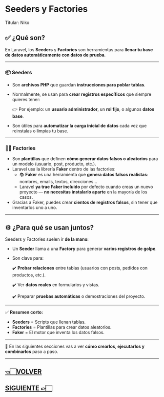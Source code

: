 # Seeders y Factories

Titular: Niko

## ✅ **¿Qué son?**

En Laravel, los **Seeders** y **Factories** son herramientas para **llenar tu base de datos automáticamente con datos de prueba**.

---

### 📦 **Seeders**

- Son **archivos PHP** que guardan **instrucciones para poblar tablas**.
- Normalmente, se usan para **crear registros específicos** que siempre quieres tener:
    
    👉 Por ejemplo: un **usuario administrador**, un **rol fijo**, o algunos **datos base**.
    
- Son útiles para **automatizar la carga inicial de datos** cada vez que reinstalas o limpias tu base.

---

### 🧑‍🌾 **Factories**

- Son **plantillas** que definen **cómo generar datos falsos o aleatorios** para un modelo (usuario, post, producto, etc.).
- Laravel usa la librería **Faker** dentro de las factories:
    - 📚 **Faker** es una herramienta que **genera datos falsos realistas**: nombres, emails, textos, direcciones…
    - Laravel **ya trae Faker incluido** por defecto cuando creas un nuevo proyecto — **no necesitas instalarlo aparte** en la mayoría de los casos.
- Gracias a Faker, puedes crear **cientos de registros falsos**, sin tener que inventarlos uno a uno.

---

## ⚙️ **¿Para qué se usan juntos?**

Seeders y Factories suelen ir **de la mano**:

- Un **Seeder** llama a una **Factory** para generar **varios registros de golpe**.
- Son clave para:
    
    ✔️ **Probar relaciones** entre tablas (usuarios con posts, pedidos con productos, etc.).
    
    ✔️ Ver **datos reales** en formularios y vistas.
    
    ✔️ Preparar **pruebas automáticas** o demostraciones del proyecto.
    

---

✅ **Resumen corto:**

- **Seeders** = Scripts que llenan tablas.
- **Factories** = Plantillas para crear datos aleatorios.
- **Faker** = El motor que inventa los datos falsos.

---

🔗 En las siguientes secciones vas a ver **cómo crearlos, ejecutarlos y combinarlos** paso a paso.

---

## [👈🏻VOLVER](A0.%20Laravel%20index.md)

## [SIGUIENTE 👉🏻](Crear%20Seeders%20y%20Factories.md)
